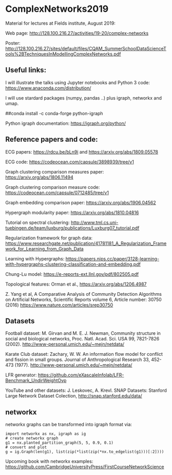 # ComplexNetworks2019
Material for lectures at Fields institute, August 2019:

Web page: http://128.100.216.27/activities/19-20/complex-networks

Poster: http://128.100.216.27/sites/default/files/CQAM_SummerSchoolDataScienceTools%2BTechniquesInModellingComplexNetworks.pdf

## Useful links:

I will illustrate the talks using Jupyter notebooks and Python 3 code:
https://www.anaconda.com/distribution/

I will use stardard packages (numpy, pandas ..) plus igraph, networkx and umap.

##conda install -c conda-forge python-igraph 

Python igraph documentation: https://igraph.org/python/

## Reference papers and code:

ECG papers: https://rdcu.be/bLn9i and https://arxiv.org/abs/1809.05578

ECG code: https://codeocean.com/capsule/3898939/tree/v1

Graph clustering comparison measures paper: https://arxiv.org/abs/1806.11494

Graph clustering comparison measure code: https://codeocean.com/capsule/0712485/tree/v1

Graph embedding comparison paper: https://arxiv.org/abs/1906.04562

Hypergraph modularity paper: https://arxiv.org/abs/1810.04816

Tutorial on spectral clustering: http://www.tml.cs.uni-tuebingen.de/team/luxburg/publications/Luxburg07_tutorial.pdf

Regularization framework for graph data: https://www.researchgate.net/publication/41781181_A_Regularization_Framework_for_Learning_from_Graph_Data

Learning with Hypergraphs: https://papers.nips.cc/paper/3128-learning-with-hypergraphs-clustering-classification-and-embedding.pdf

Chung-Lu model: https://e-reports-ext.llnl.gov/pdf/802505.pdf

Topological features: Orman et al., https://arxiv.org/abs/1206.4987

Z. Yang et al, A Comparative Analysis of Community Detection Algorithms on Artificial Networks, Scientific Reports volume 6, Article number: 30750 (2016) https://www.nature.com/articles/srep30750


## Datasets

Football dataset: M. Girvan and M. E. J. Newman, Community structure in social and biological networks, Proc. Natl. Acad. Sci. USA 99, 7821-7826 (2002). http://www-personal.umich.edu/~mejn/netdata/

Karate Club dataset:  Zachary, W. W. An information flow model for conflict and fission in small groups. Journal of Anthropological Research 33, 452-473 (1977). http://www-personal.umich.edu/~mejn/netdata/

LFR generator: https://github.com/eXascaleInfolab/LFR-Benchmark_UndirWeightOvp

YouTube and other datasets: J. Leskovec, A. Krevl. SNAP Datasets: Stanford Large Network Dataset Colection, http://snap.stanford.edu/data/

## networkx

networkx graphs can be transformed into igraph format via:
```
import networkx as nx, igraph as ig
# create networkx graph
g1 = nx.planted_partition_graph(5, 5, 0.9, 0.1)
# convert and plot
g = ig.Graph(len(g1), list(zip(*list(zip(*nx.to_edgelist(g1)))[:2])))
```
Upcoming book with networkx examples: https://github.com/CambridgeUniversityPress/FirstCourseNetworkScience

